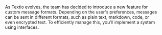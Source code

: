 As Textio evolves, the team has decided to introduce a new feature for custom message formats. Depending on the user's preferences, messages can be sent in different formats, such as plain text, markdown, code, or even encrypted text. To efficiently manage this, you'll implement a system using interfaces.